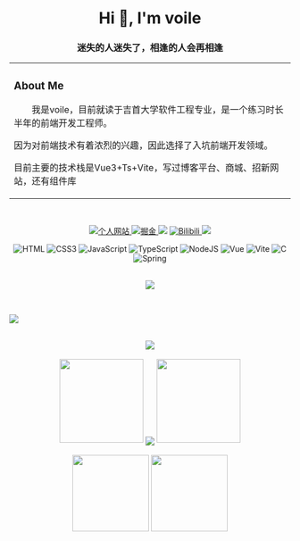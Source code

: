 <h1 align="center">Hi 👋, I'm voile</h1>
<h3 align="center">迷失的人迷失了，相逢的人会再相逢</h3>
<table align="center">
  <tr><td>

  <!-- About me 关于我 -->
  ### About Me

  <p>&emsp;&emsp;我是voile，目前就读于吉首大学软件工程专业，是一个练习时长半年的前端开发工程师。</p>
  <p>因为对前端技术有着浓烈的兴趣，因此选择了入坑前端开发领域。</p>
  <p>目前主要的技术栈是Vue3+Ts+Vite，写过博客平台、商城、招新网站，还有组件库</p>

  </td></tr>
</table>

<br>
<!-- 徽章start -->
<p align="center">
  <!-- 个人网站徽章 -->
  <a href="https://voile-source.github.io" target="_blank">
    <img src="https://img.shields.io/badge/website-%E4%B8%AA%E4%BA%BA%E7%BD%91%E7%AB%99-yellow" alt="个人网站">
  </a>
  <!-- 掘金徽章 -->
  <a href="https://juejin.cn/user/22455268157614" target="_blank">
    <img src="https://img.shields.io/badge/掘金-博客论坛-blue" alt="掘金">
  </a>
  <!-- CSDN徽章 -->
  <a href="https://blog.csdn.net/weixin_49971653" target="_blank"><img src="https://img.shields.io/badge/CSDN-博客-red"></a>
  <!-- bilibili徽章 -->
  <a href="[https://voile-source.github.io](https://space.bilibili.com/170705291?spm_id_from=333.1007.0.0)" target="_blank">
    <img src="https://img.shields.io/badge/Bilibili-视频网站-blue" alt="Bilibili">
  </a>
  <!-- 访客徽章 -->
 <img src="https://visitor-badge.glitch.me/badge?page_id=voile-source&left_color=green&right_color=red">
<!-- 徽章end -->
<br>
<div align="center"> 
  <img src="https://img.shields.io/badge/HTML5-E34F26?logo=html5&logoColor=fff&style=flat" alt="HTML">
  <img src="https://img.shields.io/badge/CSS3-1572B6?logo=css3&logoColor=fff&style=flat" alt="CSS3">
  <img src="https://img.shields.io/badge/JavaScript-F7DF1E?logo=javascript&logoColor=fff&style=flat" alt="JavaScript">
  <img src="https://img.shields.io/badge/TypeScript-3178C6?logo=typescript&logoColor=fff&style=flat" alt="TypeScript">
  <img src="https://img.shields.io/badge/Node.js-393?logo=nodedotjs&logoColor=fff&style=flat" alt="NodeJS">
  <img src="https://img.shields.io/badge/Vue.js-4FC08D?logo=vuedotjs&logoColor=fff&style=flat" alt="Vue">
  <img src="https://img.shields.io/badge/Vite-646CFF?logo=vite&logoColor=fff&style=flat" alt="Vite">
  <img src="https://img.shields.io/badge/C-A8B9CC?logo=c&logoColor=fff&style=flat" alt="C">
  <img src="https://img.shields.io/badge/Spring-6DB33F?logo=spring&logoColor=fff&style=flat" alt="Spring">
 </div>
<br>
<!-- programming tool icon 编程工具图标 -->
<p align="center">
  <img src="https://skillicons.dev/icons?i=ps,pr,c,cpp,cs,ts,discord,mongodb,instagram,idea,git" /><br>
</p>
<br>

<!-- just img 图片 -->
<img src="https://cdn.jsdelivr.net/gh/sun0225SUN/sun0225SUN/assets/images/icon.png" /></div>

<br>
<!-- Github奖杯🏆start -->
<div align="center"> <img src="https://github-profile-trophy.vercel.app/?username=voile-source&theme=onedark&row=1&column=6&no-frame=true&no-bg=true"> </div>
<!-- Github奖杯🏆end -->
<br>
<!-- Github连续打卡start -->
<div align="center">
  <img width="150" src="https://cdn.jsdelivr.net/gh/sun0225SUN/photos/images/202108300310676.png" />
  <img align="center" src="https://github-readme-streak-stats.herokuapp.com/?user=voile-source&hide_border=true" />
  <img width="150" src="https://cdn.jsdelivr.net/gh/sun0225SUN/photos/images/202108300312623.png" />
</div>
<!-- Github连续打卡end -->
<br>
<!-- 统计卡片start -->
<div align="center">
  <img height="137px" src="https://github-readme-stats.vercel.app/api?username=voile-source&hide_title=true&show_icons=true" />
  <img height="137px" src="https://github-readme-stats.vercel.app/api/top-langs/?username=voile-source&hide_title=true&layout=compact&langs_count=6" />
</div>
<!-- 统计卡片end -->
<br>

<!--
**voile-source/voile-source** is a ✨ _special_ ✨ repository because its `README.md` (this file) appears on your GitHub profile.

Here are some ideas to get you started:

- 🔭 I’m currently working on ...
- 🌱 I’m currently learning ...
- 👯 I’m looking to collaborate on ...
- 🤔 I’m looking for help with ...
- 💬 Ask me about ...
- 📫 How to reach me: ...
- 😄 Pronouns: ...
- ⚡ Fun fact: ...
-->
